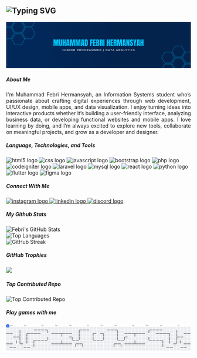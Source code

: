 <h2 align="left">
  <img src="https://readme-typing-svg.demolab.com?font=Fira+Code&pause=1000&color=61DAFB&left=true&vleft=true&width=700&lines=Hello+World!+I'm+Muhammad+Febri+Hermansyah+👋" alt="Typing SVG" />
</h2>

![Header](img/header.png)

##### About Me
<div align="justify">
I'm Muhammad Febri Hermansyah, an Information Systems student who’s passionate about crafting digital experiences through web development, UI/UX design, mobile apps, and data visualization. I enjoy turning ideas into interactive products whether it’s building a user-friendly interface, analyzing business data, or developing functional websites and mobile apps. I love learning by doing, and I’m always excited to explore new tools, collaborate on meaningful projects, and grow as a developer and designer.
</div>

##### Language, Technologies, and Tools
<div align="left">
  <img src="https://cdn.jsdelivr.net/gh/devicons/devicon/icons/html5/html5-original.svg" height="40" alt="html5 logo"  />
  <img src="https://cdn.jsdelivr.net/gh/devicons/devicon/icons/css3/css3-original.svg" height="40" alt="css logo"  />
  <img src="https://cdn.jsdelivr.net/gh/devicons/devicon/icons/javascript/javascript-original.svg" height="40" alt="javascript logo"  />
  <img src="https://cdn.jsdelivr.net/gh/devicons/devicon/icons/bootstrap/bootstrap-original.svg" height="40" alt="bootstrap logo"  />
  <img src="https://cdn.jsdelivr.net/gh/devicons/devicon/icons/php/php-original.svg" height="40" alt="php logo"  />
  <img src="https://cdn.jsdelivr.net/gh/devicons/devicon/icons/codeigniter/codeigniter-plain.svg" height="40" alt="codeigniter logo"  />
  <img src="https://cdn.jsdelivr.net/gh/devicons/devicon/icons/laravel/laravel-original.svg" height="40" alt="laravel logo"  />
  <img src="https://cdn.jsdelivr.net/gh/devicons/devicon/icons/mysql/mysql-original.svg" height="40" alt="mysql logo"  />
  <img src="https://cdn.jsdelivr.net/gh/devicons/devicon/icons/react/react-original.svg" height="40" alt="react logo"  />
  <img src="https://cdn.jsdelivr.net/gh/devicons/devicon/icons/python/python-original.svg" height="40" alt="python logo"  />
  <img src="https://cdn.jsdelivr.net/gh/devicons/devicon/icons/flutter/flutter-original.svg" height="40" alt="flutter logo"  />
  <img src="https://cdn.jsdelivr.net/gh/devicons/devicon/icons/figma/figma-original.svg" height="40" alt="figma logo"  />
</div>

##### Connect With Me
<div align="left">
  <a href="https://instagram.com/fbrybme" target="_blank" rel="noopener noreferrer">
    <img src="https://raw.githubusercontent.com/maurodesouza/profile-readme-generator/master/src/assets/icons/social/instagram/default.svg" width="42" height="40" alt="instagram logo" />
  </a>
  <a href="https://linkedin.com/in/mfebrih" target="_blank" rel="noopener noreferrer">
    <img src="https://raw.githubusercontent.com/maurodesouza/profile-readme-generator/master/src/assets/icons/social/linkedin/default.svg" width="42" height="40" alt="linkedin logo" />
  </a>
  <a href="https://discord.com/users/fbrybme" target="_blank" rel="noopener noreferrer">
    <img src="https://raw.githubusercontent.com/maurodesouza/profile-readme-generator/master/src/assets/icons/social/discord/default.svg" width="42" height="40" alt="discord logo" />
  </a>
</div>


##### My Github Stats
<div align="left">
  <img 
    src="https://github-readme-stats.vercel.app/api?username=whoisfebry&show_icons=true&theme=dark&icon_color=61DAFB&card_width=450" 
    alt="Febri's GitHub Stats"
  />
  <br/>
    <img 
    src="https://github-readme-stats.vercel.app/api/top-langs/?username=whoisfebry&theme=dark&hide_border=false&layout=compact&card_width=250&title_color=61DAFB&text_color=ffffff" 
    alt="Top Languages"
  />
  <br/>
  <img 
    src="https://nirzak-streak-stats.vercel.app/?user=whoisfebry&theme=dark&hide_border=false&ring=61DAFB&fire=61DAFB&currStreakLabel=61DAFB&currStreakNum=ffffff&dates=999999&card_width=450" 
    alt="GitHub Streak"
  />
</div>

##### GitHub Trophies
![](https://github-profile-trophy.vercel.app/?username=whoisfebry&theme=algolia&row=2&column=4)

##### Top Contributed Repo
<img src="https://github-contributor-stats.vercel.app/api?username=whoisfebry&limit=5&theme=dark&combine_all_yearly_contributions=true&icon_color=61DAFB" width="450" alt="Top Contributed Repo"/>

##### Play games with me
<picture>
  <source media="(prefers-color-scheme: dark)" srcset="https://raw.githubusercontent.com/whoisfebry/whoisfebry/output/pacman-contribution-graph-dark.svg">
  <source media="(prefers-color-scheme: light)" srcset="https://raw.githubusercontent.com/whoisfebry/whoisfebry/output/pacman-contribution-graph.svg">
  <img alt="pacman contribution graph" src="https://raw.githubusercontent.com/whoisfebry/whoisfebry/output/pacman-contribution-graph.svg">
</picture>

###